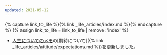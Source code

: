 ```yaml
---
updated: 2021-05-12
---
```

{% capture link_to_life %}{% link _life_articles/index.md %}{% endcapture %}
{% assign link_to_life = link_to_life | remove: 'index' %}

- [人生についてのメモ]({{link_to_life}})の[期待について]({% link _life_articles/attitude/expectations.md %})を更新しました。